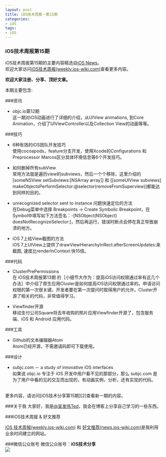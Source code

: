 ```yaml
---
layout: post   
title: iOS技术周报－第15期        
categories: 
- iOS   
tags:     
- iOS
---    
```


### iOS技术周报第15期


iOS技术周报第15期的主要内容精选自[iOS News][1]。   
欢迎大家访问[iOS技术周报(weekly.ios-wiki.com)][7]查看更多内容。


**欢迎大家注册、分享、顶好文章。**


本期主要包含:

###资讯

* objc.io第12期  
这一期对iOS动画进行了详细的介绍，从UIView animations, 到Core Animation，介绍了UIViewController以及Collection View的动画等等。


###技巧

* ​6种有效的iOS团队开发技巧  
使用cocoapods，feature分支开发，使用Xcode的Configurations 和 Preprocessor Marcos区分具体环境信息等6个开发技巧。

* 如何删掉所有subView  
常用方法就是遍历view的subviews，然后一个个移除，这里介绍的[someNSView setSubviews:[NSArray array]] 和 [[someUIView subviews] makeObjectsPerformSelector:@selector(removeFromSuperview)]都能达到同样的目的。

* ​unrecognized selector sent to instance 问题快速定位的方法  
在Debug菜单中选择 Breakpoints -> Create Symbolic Breakpoint，在Symbol中填写如下方法签名：-[NSObject(NSObject) doesNotRecognizeSelector:]，然后再运行，错误时断点会停在真正导致崩溃的地方。

* ​iOS 7上给View截图的方法  
iOS 7上UIView上提供了drawViewHierarchyInRect:afterScreenUpdates:来截图, 速度比renderInContext:快15倍。


###代码

* ClusterPrePermissions  
在 iOS技术周报第13期 的［小细节大作为：提高iOS访问权限通过率有这几个办法］中介绍了原生应用Cluster是如何提高iOS访问权限通过率的。申请访问权限的第一次很关键。开发者要在第一次提问时取得用户的允许。Cluster开源了相关的代码，非常值得学习。

* Viewfinder开源  
移动支付公司Square将去年收购的照片应用Viewfinder开源了，包含服务端、iOS 和 Android 应用代码。


###工具

* Github的文本编辑器Atom    
Atom已经开源，不需邀请码即可下载使用。


###设计

* subjc.com － a study of innovative iOS interfaces  
如果说 objc.io 专注于 iOS 开发中用户看不见的那部分，那么 subjc.com 是为了用户中看的见的交互而出现的，有动画实例，分析，还有实现的代码。  



<br>
更多内容，请访问[iOS技术分享第15期][2]查看新一期的内容。  


<br>

###关于我
大家好，我是[@吴发伟Ted](http://weibo.com/wufawei)，我会在博客上分享自己学习的一些东西。

###iOS技术周报 & 好文推荐

[iOS 技术周报(weekly.ios-wiki.com)][7] 和 [好文推荐(news.ios-wiki.com)][5]是我利用业余时间建立的网站。

###微信公众账号
微信公众账号：**iOS技术分享**  
![](http://farm3.staticflickr.com/2826/10855679484_56b7429bd6_m.jpg)



<br/>

[1]:http://news.ios-wiki.com
[2]:http://weekly.ios-wiki.com/issues/15
[3]:http://twitter.com/daveverwer
[4]:https://iosdevweekly.com/
[5]:http://news.ios-wiki.com
[6]:http://www.ios-wiki.com
[7]:http://weekly.ios-wiki.com